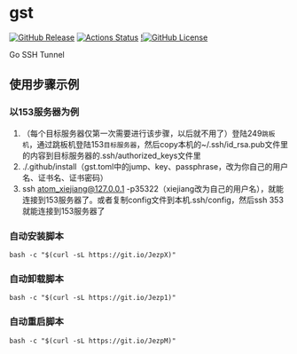 # gst
[![GitHub Release](https://img.shields.io/github/release/shmilwdc/gst.svg?style=popout)](https://github.com/shmilwdc/gst/releases)
[![Actions Status](https://github.com/shmilwdc/gst/workflows/Go/badge.svg)](https://github.com/shmilwdc/gst/actions)
[!![GitHub License](https://img.shields.io/github/license/shmilwdc/gst)](LICENSE)

Go SSH Tunnel

## 使用步骤示例

### 以153服务器为例

1. （每个目标服务器仅第一次需要进行该步骤，以后就不用了）登陆249`跳板机`，通过跳板机登陆153`目标服务器`，然后copy本机的~/.ssh/id_rsa.pub文件里的内容到目标服务器的.ssh/authorized_keys文件里
2. ./.github/install（gst.toml中的jump、key、passphrase，改为你自己的用户名、证书名、证书密码）
3. ssh atom_xiejiang@127.0.0.1 -p35322（xiejiang改为自己的用户名），就能连接到153服务器了。或者复制config文件到本机.ssh/config，然后ssh 353就能连接到153服务器了

### 自动安装脚本
```shell script
bash -c "$(curl -sL https://git.io/JezpX)"
```

### 自动卸载脚本
```shell script
bash -c "$(curl -sL https://git.io/Jezp1)"
```

### 自动重启脚本
```shell script
bash -c "$(curl -sL https://git.io/JezpM)"
```